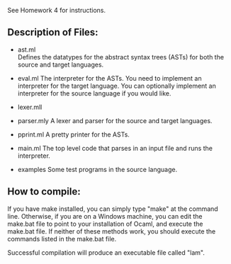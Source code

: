 See Homework 4 for instructions.

Description of Files:
---------------------
  - ast.ml    
      Defines the datatypes for the abstract syntax trees (ASTs) for
      both the source and target languages.

  - eval.ml
      The interpreter for the ASTs. You need to implement an
      interpreter for the target language. You can optionally
      implement an interpreter for the source language if you would
      like.

  - lexer.mll
  - parser.mly
      A lexer and parser for the source and target languages.

  - pprint.ml
      A pretty printer for the ASTs.

  - main.ml
      The top level code that parses in an input file and runs the
      interpreter.

  - examples
      Some test programs in the source language.

How to compile:
---------------

  If you have make installed, you can simply type "make" at the
  command line. Otherwise, if you are on a Windows machine, you can
  edit the make.bat file to point to your installation of Ocaml, and
  execute the make.bat file. If neither of these methods work, you
  should execute the commands listed in the make.bat file.

  Successful compilation will produce an executable file called "lam".


